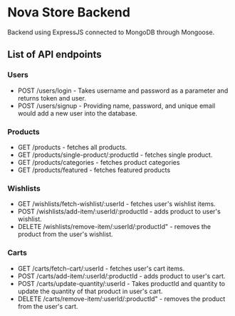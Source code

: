 # Nova Store Backend

Backend using ExpressJS connected to MongoDB through Mongoose.

## List of API endpoints
  
### Users

- POST /users/login - Takes username and password as a parameter and returns token and user.
- POST /users/signup - Providing name, password, and unique email would add a new user into the database.

### Products

- GET /products - fetches all products.
- GET /products/single-product/:productId - fetches single product.
- GET /products/categories - fetches product categories
- GET /products/featured - fetches featured products

### Wishlists

- GET /wishlists/fetch-wishlist/:userId - fetches user's wishlist items.
- POST /wishlists/add-item/:userId/:productId - adds product to user's wishlist.
- DELETE /wishlists/remove-item/:userId/:productId" - removes the product from the user's wishlist.  

### Carts

- GET /carts/fetch-cart/:userId - fetches user's cart items.
- POST /carts/add-item/:userId/:productId - adds product to user's cart.
- POST /carts/update-quantity/:userId - Takes productId and quantity to update the quantity of that product in user's cart.
- DELETE /carts/remove-item/:userId/:productId" - removes the product from the user's cart.

